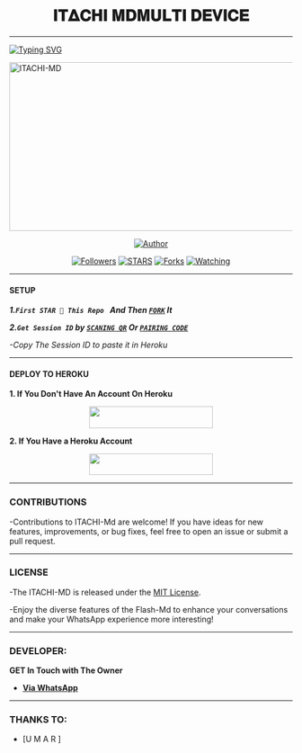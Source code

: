 <h1 align="center">𝚰𝚻𝚫𝐂𝚮𝚰 𝚳𝐃𝐌𝐔𝐋𝐓𝐈 𝐃𝐄𝐕𝐈𝐂𝐄  </h1>
<p align="center">  
  
***
  
<a href="https://git.io/typing-svg"><img src="https://readme-typing-svg.demolab.com?font=Black+Ops+One&size=50&pause=1000&color=1BAFBAFF&center=true&width=910&height=100&lines=THANKS FOR CHOOSING +ITACHI_MD;MULTI+DEVICE+WHATSAPP+BOT;CREATED+BY+BRYANT+TECH;YOU'RE+CAUGHT+IN+MY+GENJUTSU" alt="Typing SVG" /></a>
  </p>
    <img alt="ITACHI-MD" width="700" height="300" src="https://telegra.ph/file/720fe22f52a2c03e2728c.jpg">
<p align="center">
<p align="center">
<a href="https://github.com/Bryant2090/Itachi_md"><img title="Author" src="https://img.shields.io/badge/ITACHI_MD-black?style=for-the-badge&logo=github"></a>
<p/>
<p align="center">
<a href="https://github.com/Bryant2090?tab=followers"><img title="Followers" src="https://img.shields.io/github/followers/BRYANT2090?label=Followers&style=social"></a>
<a href="https://github.com/Bryant2090/Itachi_md/stargazers/"><img title="STARS" src="https://img.shields.io/github/stars/Bryant2090/Itachi-Md?&style=social"></a>
<a href="https://github.com/Bryant2090/Itachi-Md/network/members"><img title="Forks" src="https://img.shields.io/github/forks/github.com/Bryant2090/Itachi_md?style=social"></a>
<a href="https://github.com/Bryant2090/Itachi-Md/watchers"><img title="Watching" src="https://img.shields.io/github/watchers/Bryant2090/Itachi_Md?label=Watching&style=social"></a>
  
***

#### SETUP 

***1.`First STAR 🌟 This Repo ` And Then [`FORK`](https://github.com/Bryant2090/Itachi_md) It***

***2.`Get Session ID` by [`SCANING QR`](https://Itachi_md-qr.onrender.com) Or [`PAIRING CODE`](https://Itachi_md-z6lm.onrender.com/pair)***

*-Copy The Session ID to paste it in Heroku*

***

#### DEPLOY TO HEROKU 
**1. If You Don't Have An Account On Heroku**
    <br>
<p align="center"><a href="https://signup.heroku.com">
 <img src="https://img.shields.io/badge/Create%20Account%20Now-blue?style=for-the-badge&logo=heroku" width="220" height="38.45"/></a></p>

**2. If You Have a Heroku Account**
    <br>
<p align="center"><a href="https://flash-deploy.vercel.app"> <img src="https://img.shields.io/badge/DEPLOY%20NOW-blue?style=for-the-badge&logo=heroku" width="220" height="38.45"/></a></p>


***


### CONTRIBUTIONS 
-Contributions to ITACHI-Md are welcome! If you have ideas for new features, improvements, or bug fixes, feel free to open an issue or submit a pull request.

***

### LICENSE 
-The ITACHI-MD is released under the [MIT License](https://opensource.org/licenses/MIT).

-Enjoy the diverse features of the Flash-Md  to enhance your conversations and make your WhatsApp experience more interesting!

***
### DEVELOPER:
**GET In Touch with The Owner**
- [**Via WhatsApp**](https://wa.me/233538230444)

***

### THANKS TO:
- [U M A R ]
